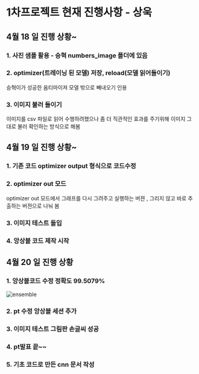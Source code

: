 ﻿# 1차프로젝트 현재 진행사항 - 상욱

## 4월 18 일 진행 상황~

### 1. 사진 샘플 활용 - 승혁 numbers_image 폴더에 있음

### 2. optimizer(트레이닝 된 모델) 저장, reload(모델 읽어들이기) 
<p>
승혁이가 성공한 옴티마이져 모델 밖으로 빼내오기 인용
</p>

### 3. 이미지 불러 들이기
이미지를 csv 파일로 읽어 수행하려했으나 좀 더 직관적인 효과를 주기위해 이미지 그대로 불러 확인하는 방식으로 해봄

## 4월 19 일 진행 상황~

### 1. 기존 코드 optimizer output 형식으로 코드수정

### 2. optimizer out 모드
<p>
optimizer out 모드에서 그래프를 다시 그려주고 실행하는 버젼 , 그리지 않고 바로 추출하는 버젼으로 나눠 봄 
</p>

### 3. 이미지 테스트 돌입

### 4. 앙상블 코드 제작 시작

## 4월 20 일 진행 상황

### 1. 앙상블코드 수정 정확도 99.5079%
![ensemble](https://user-images.githubusercontent.com/37833373/39039178-02fd1f56-44c0-11e8-9946-db8a448b2d56.PNG)

### 2. pt 수정 앙상블 세션 추가

### 3. 이미지 테스트 그림판 손글씨 성공

### 4. pt발표 끝~~

### 5. 기초 코드로 만든 cnn 문서 작성
